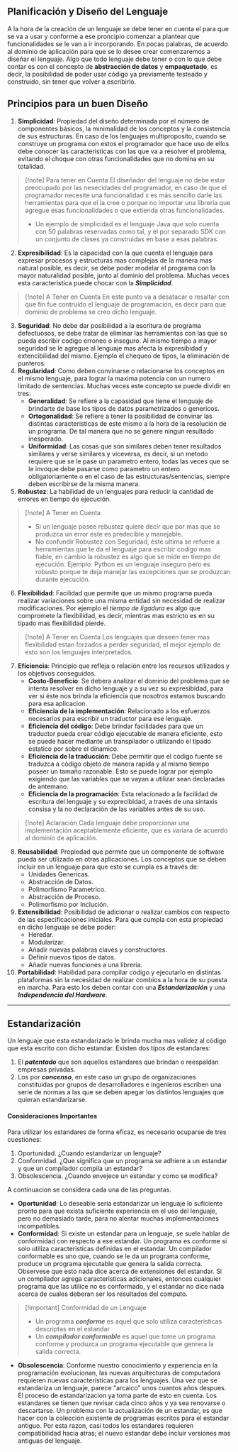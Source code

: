 
## Planificación y Diseño del Lenguaje

A la hora de la creación de un lenguaje se debe tener en cuenta el para que se va a usar y conforme a ese proncipio comenzar a plantear que funcionalidades se le van a ir incorporando. En pocas palabras, de acuerdo al dominio de aplicación para que se lo desee crear comenzaremos a diseñar el lenguaje.
Algo que todo lenguaje debe tener o con lo que debe contar es con el concepto de **abstracción de datos** y **empaquetado**, es decir, la posibilidad de poder usar código ya previamente testeado y construido, sin tener que volver a escribirlo.

## Principios para un buen Diseño

1. **Simplicidad**: Propiedad del diseño determinada por el número de componentes básicos, la minimalidad de los conceptos y la consistencia de sus estructuras. En caso de los lenguajes multiproposito, cuando se construye un programa con estos el programador que hace uso de ellos debe conocer las caracteristicas con las que va a resolver el problema, evitando el choque con otras funcionalidades que no domina en su totalidad.

>[!note] Para tener en Cuenta
>El diseñador del lenguaje no debe estar preocupado por las nesecidades del programador, en caso de que el programador necesite una funcionalidad x es más sencillo darle las herramientas para que el la cree o porque no importar una libreria que agregue esas funcionalidades o que extienda otras funcionalidades.
>- Un ejemplo de simplicidad es el lenguaje Java que solo cuenta con 50 palabras reservadas como tal, y el por separado SDK con un conjunto de clases ya construidas en base a esas palabras.

2. **Expresibilidad**: Es la capacidad con la que cuenta el lenguaje para expresar procesos y estructuras mas complejas de la manera mas natural posible, es decir, se debe poder modelar el programa con la mayor naturalidad posible, junto al dominio del problema. Muchas veces esta caracteristica puede chocar con la ***Simplicidad***.

>[!note] A Tener en Cuenta
>En este punto va a desatacar o resaltar con que fin fue contruido el lenguaje de programación, es decir para que dominio de problema se creo dicho lenguaje.

3. **Seguridad**: No debe dar posibilidad a la escritura de programa defectuosos, se debe tratar de eliminar las herramientas con las que se pueda escribir codigo erroneo o inseguro. Al mismo tiempo a mayor seguridad se le agregue al lenguaje mas afecta la expresibidad y extencibilidad del mismo. Ejemplo el chequeo de tipos, la eliminación de punteros. 
4. **Regularidad**: Como deben convinarse o relacionarse los conceptos en el mismo lenguaje, para lograr la maxima potencia con un numero limitado de sentencias. Muchas veces este concepto se puede dividir en tres: 
	- **Generalidad**: Se refiere a la capasidad que tiene el lenguaje de brindarte de base los tipos de datos parametrizados o genericos.
	- **Ortogonalidad**: Se refiere a tener la posibilidad de convinar las distintas caracteristicas de este mismo a la hora de la resolución de un programa. De tal manera que no se genere ningun resultado inesperado.
	- **Uniformidad**: Las cosas que son similares deben tener resultados similares y verse similares y viceversa, es decir, si un metodo requiere que se le pase un parametro entero, todas las veces que se le invoque debe pasarse como parametro un entero obligatoriamente o en el caso de las estructuras/sentencias, siempre deben escribirse de la misma manera.
5. **Robustez**: La habilidad de un lenguajes para reducir la cantidad de errores en tiempo de ejecución.

>[!note] A Tener en Cuenta
> - Si un lenguaje posee rebustez quiere decir que por mas que se produzca un error este es predecible y manejable.
> - No confundir Robustez con Seguridad, éste ultima se refuere a herramientas que te da el lenguaje para escribir codigo mas fiable, en cambio la robustez es algo que se mide en tiempo de ejecución. Ejemplo: Python es un lenguaje inseguro pero es robusto porque te deja manejar las excepciones que se produzcan durante ejecución.

6. **Flexibilidad**: Facilidad que permite que un mismo programa pueda realizar variaciones sobre una misma entidad sin necesidad de realizar modificaciones. Por ejemplo el *tiempo de ligadura* es algo que compromete la flexibilidad, es decir, mientras mas estricto es en su tipado mas flexibilidad pierde.

>[!note] A Tener en Cuenta
>Los lenguajes que deseen tener mas flexibilidad estan forzados a perder seguridad, el mejor ejemplo de esto son los lenguajes interpretados.

7. **Eficiencia**: Principio que refleja o relación entre los recursos utilizados y los objetivos conseguidos. 
	- **Costo-Beneficio**: Se debera analizar el dominio del problema que se intenta resolver en dicho lenguaje y a su vez su expresibidad, para ver si éste nos brinda la eficiencia que nosotros estamos buscando para esa aplicacion.
	- **Eficiencia de la implementación**: Relacionado a los esfuerzos necesarios para escribir un traductor para ese lenguaje.
	- **Eficiencia del código**: Debe brindar facilidades para que un traductor pueda crear código ejecutable de manera eficiente, esto se puede hacer mediante un transpilador o utilizando el tipado estatico por sobre el dinamico.
	- **Eficiencia de la traducción**: Debe permitir que el código fuente se traduzca a código objeto de manera rapida y al mismo tiempo poseer un tamaño razonable. Esto se puede lograr por ejemplo exigiendo que las variables que se vayan a utilizar sean declaradas de antemano.
	- **Eficiencia de la programación**: Esta relacionado a la facilidad de escritura del lenguaje y su exprecibidad, a través de una sintaxis consisa y la no declaración de las variables antes de su uso.

>[!note] Aclaración
>Cada lenguaje debe proporcionar una implementación aceptablemente eficiente, que es variara de acuerdo al dominio de aplicación.

8. **Reusabilidad**: Propiedad que permite que un componente de software pueda ser utilizado en otras aplicaciones. Los conceptos que se deben incluir en un lenguaje para que esto se cumpla es a través de:
	- Unidades Genericas.
	- Abstracción de Datos.
	- Polimorfismo Parametrico.
	- Abstracción de Proceso.
	- Polimorfismo por Inclución.
9. **Extensibilidad**: Posibilidad de adicionar o realizar cambios con respecto de las especificaciones iniciales. Para que cumpla con esta propiedad en dicho lenguaje se debe poder:
	- Heredar.
	- Modularizar.
	- Añadir nuevas palabras claves y constructores.
	- Definir nuevos tipos de datos.
	- Añadir nuevas funciones a una librería.
10. **Portabilidad**: Habilidad para compilar código y ejecutarlo en distintas plataformas sin la necesidad de realizar combios a la hora de su puesta en marcha. Para esto los deben contar con una ***Estandarización*** y una ***Independencia del Hardware***.

---

## Estandarización

Un lenguaje que esta estandarizado le brinda mucha mas validez al código que esta escrito con dicho estandar. Existen dos tipos de estandares:

1. El ***patentado*** que son aquellos estandares que brindan o reespaldan empresas privadas.
2. Los por ***concenso***, en este caso un grupo de organizaciones constituidas por grupos de desarrolladores e ingenieros escriben una serie de normas a las que se deben apegar los distintos lenguajes que quieran estandarizarse.

#### Consideraciones Importantes

Para utilizar los estandares de forma eficaz, es necesario ocuparse de tres cuestiones:
1. Oportunidad. ¿Cuando estandarizar un lenguaje?
2. Conformidad. ¿Que significa que un programa se adhiere a un estandar y que un compilador compila un estandar?
3. Obsolescencia. ¿Cuando envejece un estandar y como se modifica?

A continuacion se considera cada una de las preguntas.

- **Oportunidad**: Lo deseable seria estandarizar un lenguaje lo suficiente pronto para que exista suficiente experiencia en el uso del lenguaje, pero no demasiado tarde, para no alentar muchas implementaciones incompatibles.
- **Conformidad**: Si existe un estandar para un lenguaje, se suele hablar de conformidad con respecto a ese estandar. Un programa es conforme si solo utiliza caracteristicas definidas en el estandar. Un compilador conformable es uno que, cuando se le da un programa conforme, produce un programa ejecutable que genera la salida correcta. Observese que esto nada dice acerca de extensiones del estandar. Si un compilador agrega caracteristicas adicionales, entonces cualquier programa que las utilice no es conformado, y el estandar no dice nada acerca de cuales deberan ser los resultados del computo.

>[!important] Conformidad de un Lenguaje
>- Un programa ***conforme*** es aquel que solo utiliza caracteristicas descriptas en el estandar
>- Un ***compilador conformable*** es aquel que tome un programa conforme y produzca un programa ejecutable que genrera la salida correcta.

- **Obsolescencia**: Conforme nuestro conocimiento y experiencia en la programación evolucionan, las nuevas arquitecturas de computadora requieren nuevas caracteristicas para los lenguajes. Una vez que se estandariza un lenguaje, parece "arcaico" unos cuantos años despues. El proceso de estandarizacion ya toma parte de esto en cuenta. Los estandares se tienen que revisar cada cinco años y ya sea renovarse o descartarse. Un problema con la actualización de un estandar, es que hacer con la colección existente de programas escritos para el estandar antiguo. Por esta razon, casi todos los estandares requieren compatibilidad hacia atras; el nuevo estandar debe incluir versiones mas antiguas del lenguaje.